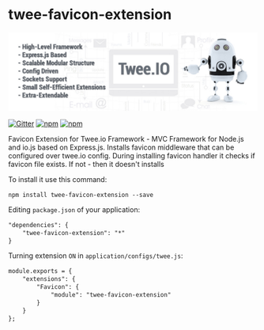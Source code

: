 # twee-favicon-extension

![Twee.io Logo](https://raw.githubusercontent.com/tweeio/twee-framework/master/assets/68747470733a2f2f73332e65752d63656e7472616c2d312e616d617a6f6e6177732e636f6d2f6d657368696e2f7075626c69632f747765652e696f2e706e67.png)

[![Gitter](https://badges.gitter.im/Join%20Chat.svg)](https://gitter.im/tweeio/twee-framework?utm_source=badge&utm_medium=badge&utm_campaign=pr-badge)
[![npm](https://img.shields.io/npm/dm/localeval.svg)](https://github.com/tweeio/twee-framework)
[![npm](https://img.shields.io/npm/l/express.svg)](https://github.com/tweeio/twee-framework)

Favicon Extension for Twee.io Framework - MVC Framework for Node.js and io.js based on Express.js.
Installs favicon middleware that can be configured over twee.io config. 
During installing favicon handler it checks if favicon file exists. If not - then it doesn't installs

To install it use this command:

```
npm install twee-favicon-extension --save
```


Editing `package.json` of your application:

```
"dependencies": {
    "twee-favicon-extension": "*"
}
```

Turning extension `ON` in `application/configs/twee.js`:

```
module.exports = {
    "extensions": {
        "Favicon": {
            "module": "twee-favicon-extension"
        }
    }
};
```